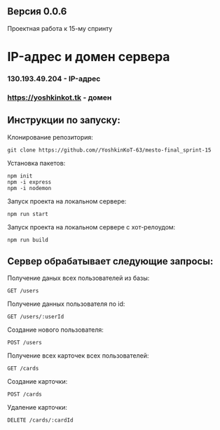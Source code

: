 ## Версия 0.0.6

Проектная работа к 15-му спринту

# IP-адрес и домен сервера
### 130.193.49.204 - IP-адрес
### https://yoshkinkot.tk - домен

## Инструкции по запуску: 

Клонирование репозитория:

    git clone https://github.com//YoshkinKoT-63/mesto-final_sprint-15

Установка пакетов:

    npm init
    npm -i express
    npm -i nodemon


Запуск проекта на локальном сервере:

    npm run start
    

Запуск проекта на локальном сервере c хот-релоудом:

    npm run build

## Сервер обрабатывает следующие запросы:

Получение даных всех пользователей из базы:

    GET /users

Получение данных пользователя по id:

    GET /users/:userId

Создание нового пользователя:

    POST /users

Получение всех карточек всех пользователей:

    GET /cards

Создание карточки:

    POST /cards

Удаление карточки:

    DELETE /cards/:cardId
